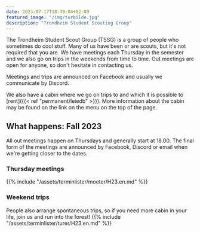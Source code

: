 ```yaml
---
date: 2023-07-17T18:39:04+02:00
featured_image: "/img/turbilde.jpg"
description: "Trondheim Student Scouting Group"
---
```


The Trondheim Student Scout Group (TSSG) is a group of people who sometimes do cool stuff.
Many of us have been or are scouts, but it's not required that you are.
We have meetings each Thursday in the semester and we also go on trips in the weekends from time to time.
Out meetings are open for anyone, so don't hesitate in contacting us.

Meetings and trips are announced on Facebook and usually we communicate by Discord.

We also have a cabin where we go on trips to and which it is possible to [rent]({{< ref "permanent/leiedb" >}}).
More information about the cabin may be found on the link on the menu on the top of the page.

## What happens: Fall 2023

All out meetings happen on Thursdays and generally start at 18.00.
The final form of the meetings are announced by Facebook, Discord or email when we're getting closer to the dates.

### Thursday meetings

{{% include "/assets/terminlister/moeter/H23.en.md" %}}

### Weekend trips

People also arrange spontaneous trips, so if you need more cabin in your life, join us and run into the forest!
{{% include "/assets/terminlister/turer/H23.en.md" %}}
